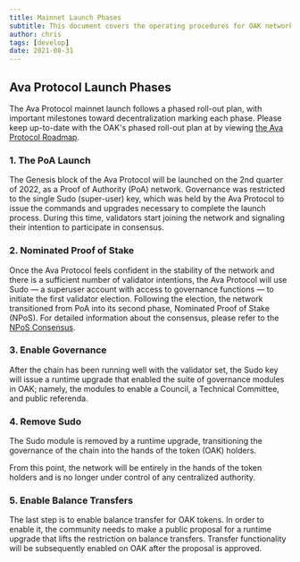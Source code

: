 ```yaml
---
title: Mainnet Launch Phases
subtitle: This document covers the operating procedures for OAK network launch
author: chris
tags: [develop]
date: 2021-08-31
---
```


## Ava Protocol Launch Phases
The Ava Protocol mainnet launch follows a phased roll-out plan, with important milestones toward decentralization marking each phase. Please keep up-to-date with the OAK's phased roll-out plan at by viewing [the Ava Protocol Roadmap](https://oak-network.notion.site/oak-network/984d64e9778c4677883a9338e4abc1a6).
### 1. The PoA Launch
The Genesis block of the Ava Protocol will be launched on the 2nd quarter of 2022, as a Proof of Authority (PoA) network. Governance was restricted to the single Sudo (super-user) key, which was held by the Ava Protocol to issue the commands and upgrades necessary to complete the launch process. During this time, validators start joining the network and signaling their intention to participate in consensus.
### 2. Nominated Proof of Stake
Once the Ava Protocol feels confident in the stability of the network and there is a sufficient number of validator intentions, the Ava Protocol will use Sudo — a superuser account with access to governance functions — to initiate the first validator election. Following the election, the network transitioned from PoA into its second phase, Nominated Proof of Stake (NPoS). For detailed information about the consensus, please refer to the [NPoS Consensus](../consensus).
### 3. Enable Governance
After the chain has been running well with the validator set, the Sudo key will issue a runtime upgrade that enabled the suite of governance modules in OAK; namely, the modules to enable a Council, a Technical Committee, and public referenda.
### 4. Remove Sudo
The Sudo module is removed by a runtime upgrade, transitioning the governance of the chain into the hands of the token (OAK) holders.

From this point, the network will be entirely in the hands of the token holders and is no longer under control of any centralized authority.
### 5. Enable Balance Transfers
The last step is to enable balance transfer for OAK tokens. In order to enable it, the community needs to make a public proposal for a runtime upgrade that lifts the restriction on balance transfers. Transfer functionality will be subsequently enabled on OAK after the proposal is approved.

